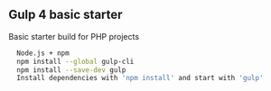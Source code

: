## Gulp 4 basic starter
Basic starter build for PHP projects
```bash
  Node.js + npm
  npm install --global gulp-cli
  npm install --save-dev gulp
  Install dependencies with 'npm install' and start with 'gulp'
```




